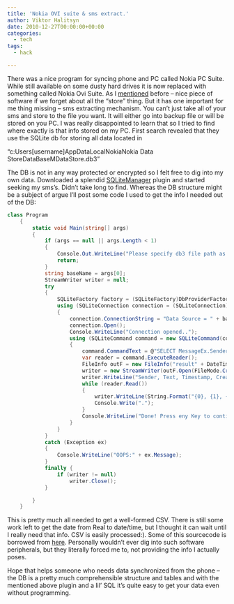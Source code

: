 ```yaml
---
title: 'Nokia OVI suite & sms extract.'
author: Viktor Halitsyn
date: 2010-12-27T00:00:00+00:00
categories:
  - tech
tags:
  - hack

---
```

There was a nice program for syncing phone and PC called Nokia PC Suite. While still available on some dusty hard drives it is now replaced with something called Nokia Ovi Suite. As I [mentioned][1] before &#8211; nice piece of software if we forget about all the &#8220;store&#8221; thing. But it has one important for me thing missing &#8211; sms extracting mechanism. You can&#8217;t just take all of your sms and store to the file you want. It will either go into backup file or will be stored on you PC. I was really disappointed to learn that so I tried to find where exactly is that info stored on my PC. First search revealed that they use the SQLite db for storing all data located in 
  
&#8220;c:Users[username]AppDataLocalNokiaNokia Data StoreDataBaseMDataStore.db3&#8221; 
  
The DB is not in any way protected or encrypted so I felt free to dig into my own data. Downloaded a splendid [SQLiteManager][2] plugin and started seeking my sms&#8217;s. Didn&#8217;t take long to find. Whereas the DB structure might be a subject of argue I&#8217;ll post some code I used to get the info I needed out of the DB:

```cs
class Program
    {
        static void Main(string[] args)
        {
            if (args == null || args.Length < 1)
            {
                Console.Out.WriteLine("Please specify db3 file path as an argument");
                return;
            }
            string baseName = args[0];
            StreamWriter writer = null;
            try
            {
                SQLiteFactory factory = (SQLiteFactory)DbProviderFactories.GetFactory("System.Data.SQLite");
                using (SQLiteConnection connection = (SQLiteConnection)factory.CreateConnection())
                {
                    connection.ConnectionString = "Data Source = " + baseName;
                    connection.Open();
                    Console.WriteLine("Connection opened..");
                    using (SQLiteCommand command = new SQLiteCommand(connection))
                    {
                        command.CommandText = @"SELECT MessageEx.Sender, MessageEx.Text, MessageEx.SentReceivedTimestamp, Item.CreationDate FROM MessageEx INNER JOIN Item ON MessageEx.GUID = Item.GUID ORDER BY MessageEx.SentReceivedTimestamp;";
                        var reader = command.ExecuteReader();
                        FileInfo outF = new FileInfo("result" + DateTime.Now.Date.ToString("dd_mm_yyyy") + ".txt");
                        writer = new StreamWriter(outF.Open(FileMode.Create));
                        writer.WriteLine("Sender, Text, Timestamp, Created");
                        while (reader.Read())
                        {
                            writer.WriteLine(String.Format("{0}, {1}, {2}, {3}", reader.GetString(0), reader.GetString(1), reader.GetDouble(2), reader.GetDouble(3)));
                            Console.Write(".");
                        }
                        Console.WriteLine("Done! Press eny Key to continue.");
                    }
                }
            }
            catch (Exception ex)
            {
                Console.WriteLine("OOPS:" + ex.Message);
            }
            finally {
                if (writer != null)
                    writer.Close();
            }

        }
    }
```

This is pretty much all needed to get a well-formed CSV. There is still some work left to get the date from Real to date/time, but I thought it can wait until I really need that info. CSV is easily processed:). Some of this sourcecode is borrowed from [here][3]. Personally wouldn&#8217;t ever dig into such software peripherals, but they literally forced me to, not providing the info I actually poses.
  
Hope that helps someone who needs data synchronized from the phone &#8211; the DB is a pretty much comprehensible structure and tables and with the mentioned above plugin and a lil&#8217; SQL it&#8217;s quite easy to get your data even without programming.

 [1]: http://revengebloggings.blogspot.com/2010/02/nokia-ovi-suite.html
 [2]: https://addons.mozilla.org/en-US/firefox/addon/5817/
 [3]: http://habrahabr.ru/blogs/net/56694/